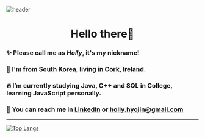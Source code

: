 ![header](https://capsule-render.vercel.app/api?type=waving&color=aee1e1&height=200&section=header&text=Hyojin_Kim&fontColor=046582&fontSize=90&reversal=true&)

<h1 align="center">Hello there👋</h1>

### ✨ Please call me as **_Holly_**, it's my nickname!

### 🌱 I'm from South Korea, living in Cork, Ireland.

### 🔥 I’m currently studying Java, C++ and SQL in College, learning JavaScript personally.

### 📧 You can reach me in [LinkedIn](https://www.linkedin.com/in/hollyhyojin/) or [holly.hyojin@gmail.com](holly.hyojin@gmail.com)

---

[![Top Langs](https://github-readme-stats.vercel.app/api/top-langs/?username=hollykim&layout=compact)](https://github.com/anuraghazra/github-readme-stats)

<!-- - 📚 I'm learning Java, SQL, basic Front-end skills. -->

<!--
**hollykim/hollykim** is a ✨ _special_ ✨ repository because its `README.md` (this file) appears on your GitHub profile.

Here are some ideas to get you started:

- 🔭 I’m currently working on ...
- 🌱 I’m currently learning ...
- 👯 I’m looking to collaborate on ...
- 🤔 I’m looking for help with ...
- 💬 Ask me about ...
- 📫 How to reach me: ...
- 😄 Pronouns: ...
- ⚡ Fun fact: ...
  -->
